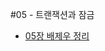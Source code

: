 #05 - 트랜잭션과 잠금

- [05장 배제우 정리](https://parallel-shrine-c64.notion.site/05-16b7d6692ca8805faa5cdb501579c425)